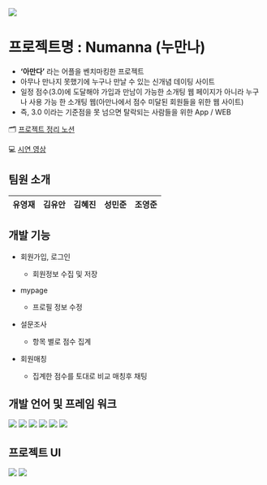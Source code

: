 
![](https://velog.velcdn.com/images/jini9256/post/7e5daf24-d8c4-4f83-b81d-8fe8313719a4/image.png)

# 프로젝트명 : Numanna (누만나)

- **‘아만다’** 라는 어플을 벤치마킹한 프로젝트
- 아무나 만나지 못했기에 누구나 만날 수 있는 신개념 데이팅 사이트
- 일정 점수(3.0)에 도달해야 가입과 만남이 가능한 소개팅 웹 페이지가 아니라 누구나 사용 가능 한 소개팅 웹(아만나에서 점수 미달된 회원들을 위한 웹 사이트)
- 즉, 3.0 이라는 기준점을 못 넘으면 탈락되는 사람들을 위한 App / WEB



🗂 [프로젝트 정리 노션](https://mulberry-narcissus-e4c.notion.site/cd3ac3f50ad64d83a56381668762377a)

💻 [시연 영상](https://youtu.be/DH_jKWGj1UQ)



## 팀원 소개

| 유영재 | 김유안 | 김혜진 | 성민준 | 조영준 |
| ------ | ------ | ------ | ------ | ------ |



## 개발 기능

-   회원가입, 로그인

    -   회원정보 수집 및 저장

-   mypage

    -   프로필 정보 수정

-   설문조사

    -   항목 별로 점수 집계

-   회원매칭

    -   집계한 점수를 토대로 비교 매칭후 채팅



## 개발 언어 및 프레임 워크

<div align="left">
	<img src="https://img.shields.io/badge/HTML5-E34F26?style=flat&logo=HTML5&logoColor=white" />
	<img src="https://img.shields.io/badge/CSS3-1572B6?style=flat&logo=CSS3&logoColor=white" />
	<img src="https://img.shields.io/badge/Javascript-F7DF1E?style=flat&logo=Javascript&logoColor=black" />
	<img src="https://img.shields.io/badge/React-61DAFB?style=flat&logo=React&logoColor=black" />
	<img src="https://img.shields.io/badge/Typescript-3178C6?style=flat&logo=TypeScript&logoColor=white" />
	<img src="https://img.shields.io/badge/Firebase-FFCA28?style=flat&logo=Firebase&logoColor=white" />
</div>



## 프로젝트 UI

![](https://velog.velcdn.com/images/jini9256/post/5c9c4942-3e21-492c-a5d6-e08ea03ad7f6/image.png)
![](https://velog.velcdn.com/images/jini9256/post/8b4d8f8a-a96e-4c9f-848f-10a1f3f982f2/image.gif)


